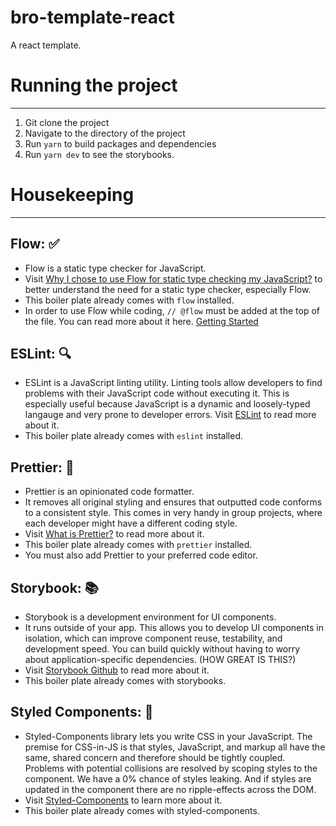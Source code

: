 # bro-template-react 
A react template.

# Running the project
----------
1. Git clone the project
2. Navigate to the directory of the project
3. Run ```yarn``` to build packages and dependencies
4. Run ```yarn dev``` to see the storybooks.

# Housekeeping
----------
## Flow: ✅

* Flow is a static type checker for JavaScript.
* Visit [Why I chose to use Flow for static type checking my JavaScript?](https://www.lullabot.com/articles/flow-for-static-type-checking-javascript) to better understand the need for a static type checker, especially Flow.
* This boiler plate already comes with ```flow``` installed.
* In order to use Flow while coding, ```// @flow``` must be added at the top of the file. You can read more about it here. [Getting Started](https://flow.org/en/docs/getting-started/)

## ESLint: 🔍

* ESLint is a JavaScript linting utility. Linting tools allow developers to find problems with their JavaScript code without executing it. This is especially useful because JavaScript is a dynamic and loosely-typed langauge and very prone to developer errors. Visit [ESLint](https://eslint.org/docs/about/) to read more about it.
* This boiler plate already comes with ```eslint``` installed.

## Prettier: 💁

* Prettier is an opinionated code formatter. 
* It removes all original styling and ensures that outputted code conforms to a consistent style. This comes in very handy in group projects, where each developer might have a different coding style.
* Visit [What is Prettier?](https://prettier.io/docs/en/index.html) to read more about it.
* This boiler plate already comes with ```prettier``` installed.
* You must also add Prettier to your preferred code editor. 

## Storybook: 📚

* Storybook is a development environment for UI components.
* It runs outside of your app. This allows you to develop UI components in isolation, which can improve component reuse, testability, and development speed. You can build quickly without having to worry about application-specific dependencies. (HOW GREAT IS THIS?)
* Visit [Storybook Github](https://github.com/storybooks/storybook) to read more about it.
* This boiler plate already comes with storybooks.

## Styled Components: 💅

* Styled-Components library lets you write CSS in your JavaScript. The premise for CSS-in-JS is that styles, JavaScript, and markup all have the same, shared concern and therefore should be tightly coupled. Problems with potential collisions are resolved by scoping styles to the component. We have a 0% chance of styles leaking. And if styles are updated in the component there are no ripple-effects across the DOM. 
* Visit [Styled-Components](https://www.styled-components.com/) to learn more about it.
* This boiler plate already comes with styled-components.




